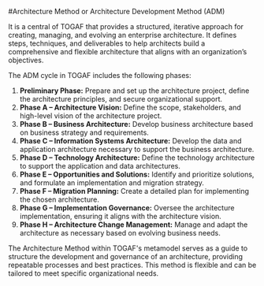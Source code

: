 #Architecture Method or Architecture Development Method (ADM)

It is a central of TOGAF that provides a structured, iterative approach for creating, managing, and evolving an enterprise architecture. It defines steps, techniques, and deliverables to help architects build a comprehensive and flexible architecture that aligns with an organization’s objectives.

The ADM cycle in TOGAF includes the following phases:

1. **Preliminary Phase:** Prepare and set up the architecture project, define the architecture principles, and secure organizational support.
2. **Phase A – Architecture Vision:** Define the scope, stakeholders, and high-level vision of the architecture project.
3. **Phase B – Business Architecture:** Develop business architecture based on business strategy and requirements.
4. **Phase C – Information Systems Architecture:** Develop the data and application architecture necessary to support the business architecture.
5. **Phase D – Technology Architecture:** Define the technology architecture to support the application and data architectures.
6. **Phase E – Opportunities and Solutions:** Identify and prioritize solutions, and formulate an implementation and migration strategy.
7. **Phase F – Migration Planning:** Create a detailed plan for implementing the chosen architecture.
8. **Phase G – Implementation Governance:** Oversee the architecture implementation, ensuring it aligns with the architecture vision.
9. **Phase H – Architecture Change Management:** Manage and adapt the architecture as necessary based on evolving business needs.

The Architecture Method within TOGAF's metamodel serves as a guide to structure the development and governance of an architecture, providing repeatable processes and best practices. This method is flexible and can be tailored to meet specific organizational needs. 


